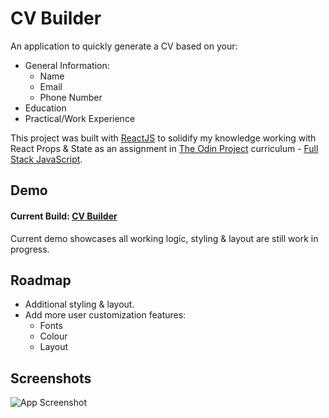 # CV Builder

An application to quickly generate a CV based on your:

-   General Information:
    -   Name
    -   Email
    -   Phone Number
-   Education
-   Practical/Work Experience

This project was built with [ReactJS](https://reactjs.org/) to solidify my knowledge working with React Props & State as an assignment in [The Odin Project](https://www.theodinproject.com/) curriculum - [Full Stack JavaScript](https://www.theodinproject.com/paths/full-stack-javascript).

## Demo

#### Current Build: [CV Builder](https://zippyio.github.io/cv-builder/)

Current demo showcases all working logic, styling & layout are still work in progress.

## Roadmap

-   Additional styling & layout.
-   Add more user customization features:
    -   Fonts
    -   Colour
    -   Layout

## Screenshots

![App Screenshot](https://i.imgur.com/DQC488n.png)
